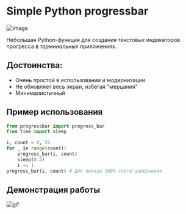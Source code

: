 # Simple Python progressbar

![image](https://i.imgur.com/XDHrkGN.png)

Небольшая Python-функция для создания текстовых индикаторов прогресса в _терминальных_ приложениях.

## Достоинства:
- Очень простой в использовании и модернизации
- Не обновляет весь экран, избегая "мерцания"
- Минималистичный

## Пример использования

```python
from progressbar import progress_bar
from time import sleep

i, count = 0, 35
for _ in range(count):
    progress_bar(i, count)
    sleep(0.2)
    i += 1
progress_bar(i, count) # Для показа 100%-тного заполнения
```

## Демонстрация работы
![gif](https://i.imgur.com/H2Luj6E.gif)
